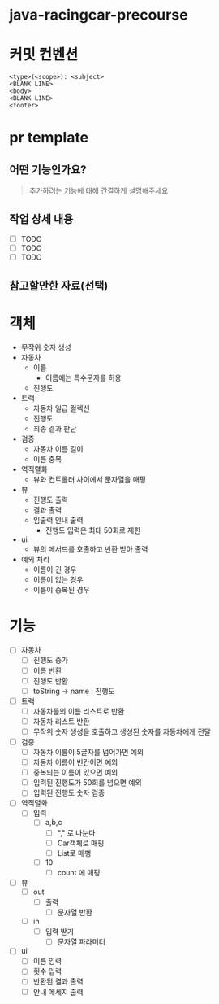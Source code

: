 # java-racingcar-precourse
# 커밋 컨벤션

```text
<type>(<scope>): <subject>
<BLANK LINE>
<body>
<BLANK LINE>
<footer>
```

# pr template
## 어떤 기능인가요?

> 추가하려는 기능에 대해 간결하게 설명해주세요

## 작업 상세 내용

- [ ] TODO
- [ ] TODO
- [ ] TODO

## 참고할만한 자료(선택)


# 객체
- 무작위 숫자 생성
- 자동차
    - 이름
      - 이름에는 특수문자를 허용
    - 진행도
- 트랙
  - 자동차 일급 컬렉션
  - 진행도
  - 최종 결과 판단
- 검증
  - 자동차 이름 길이
  - 이름 중복
- 역직렬화
  - 뷰와 컨트롤러 사이에서 문자열을 매핑
- 뷰
  - 진행도 출력
  - 결과 출력
  - 입출력 안내 출력
    - 진행도 입력은 최대 50회로 제한
- ui
  - 뷰의 메서드를 호출하고 반환 받아 출력
- 예외 처리
  - 이름이 긴 경우
  - 이름이 없는 경우
  - 이름이 중복된 경우
# 기능
- [ ] 자동차
  - [ ] 진행도 증가
  - [ ] 이름 반환
  - [ ] 진행도 반환
  - [ ] toString -> name : 진행도
- [ ] 트랙
  - [ ] 자동차들의 이름 리스트로 반환
  - [ ] 자동차 리스트 반환
  - [ ] 무작위 숫자 생성을 호출하고 생성된 숫자를 자동차에게 전달
- [ ] 검증
  - [ ] 자동차 이름이 5글자를 넘어가면 예외
  - [ ] 자동차 이름이 빈칸이면 예외
  - [ ] 중복되는 이름이 있으면 예외
  - [ ] 입력된 진행도가 50회를 넘으면 예외
  - [ ] 입력된 진행도 숫자 검증
- [ ] 역직렬화
  - [ ] 입력
    - [ ] a,b,c
      - [ ] "," 로 나눈다 
      - [ ] Car객체로 매핑
      - [ ] List<Car>로 매팽
    - [ ] 10
      - [ ] count 에 매핑
- [ ] 뷰
  - [ ] out
    - [ ] 출력
      - [ ] 문자열 반환
  - [ ] in
    - [ ] 입력 받기
      - [ ] 문자열 파라미터
- [ ] ui
  - [ ] 이름 입력
  - [ ] 횟수 입력
  - [ ] 반환된 결과 출력
  - [ ] 안내 메세지 출력